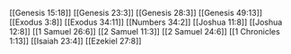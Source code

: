 [[Genesis 15:18]]
[[Genesis 23:3]]
[[Genesis 28:3]]
[[Genesis 49:13]]
[[Exodus 3:8]]
[[Exodus 34:11]]
[[Numbers 34:2]]
[[Joshua 11:8]]
[[Joshua 12:8]]
[[1 Samuel 26:6]]
[[2 Samuel 11:3]]
[[2 Samuel 24:6]]
[[1 Chronicles 1:13]]
[[Isaiah 23:4]]
[[Ezekiel 27:8]]
